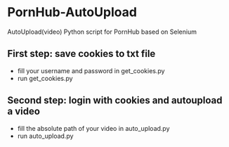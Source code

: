 # PornHub-AutoUpload
AutoUpload(video) Python script for PornHub based on Selenium

## First step: save cookies to txt file
- fill your username and password in get_cookies.py
- run get_cookies.py

## Second step: login with cookies and autoupload a video
- fill the absolute path of your video in auto_upload.py
- run auto_upload.py
